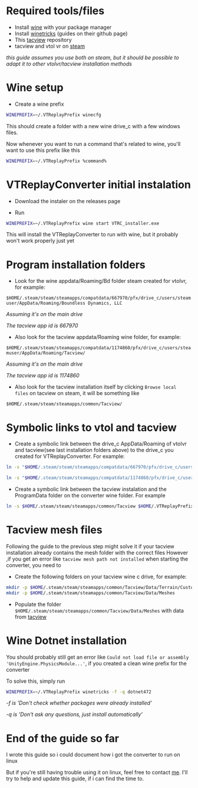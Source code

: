 # Required tools/files
- Install [wine](https://www.winehq.org/) with your package manager
- Install [winetricks](https://github.com/Winetricks/winetricks) (guides on their github page)
- This [tacview](https://github.com/Vyrtuoz/Tacview/tree/master) repository
- tacview and vtol vr on [steam](https://store.steampowered.com/)

*this guide assumes you use both on steam, but it should be possible to adapt it to other vtolvr/tacview installation methods*

# Wine setup
- Create a wine prefix

```bash
WINEPREFIX=~/.VTReplayPrefix winecfg
```

This should create a folder with a new wine drive_c with a few windows files.

Now whenever you want to run a command that's related to wine, you'll want to use this prefix like this

```bash
WINEPREFIX=~/.VTReplayPrefix %command%
```

# VTReplayConverter initial instalation
- Download the instaler on the releases page

- Run 

```bash
WINEPREFIX=~/.VTReplayPrefix wine start VTRC_installer.exe
```

This will install the VTReplayConverter to run with wine, but it probably won't work properly just yet
# Program installation folders
- Look for the wine appdata/Roaming/Bd folder steam created for vtolvr, for example:

`$HOME/.steam/steam/steamapps/compatdata/667970/pfx/drive_c/users/steamuser/AppData/Roaming/Boundless Dynamics, LLC`

*Assuming it's on the main drive*

*The tacview app id is 667970*

- Also look for the tacview appdata/Roaming wine folder, for example:

`$HOME/.steam/steam/steamapps/compatdata/1174860/pfx/drive_c/users/steamuser/AppData/Roaming/Tacview/`

*Assuming it's on the main drive*

*The tacview app id is 1174860*

- Also look for the tacview installation itself by clicking `Browse local files` on tacview on steam, it will be something like

`$HOME/.steam/steam/steamapps/common/Tacview/`


# Symbolic links to vtol and tacview

- Create a symbolic link between the drive_c AppData/Roaming of vtolvr and tacview(see last installation folders above) to the drive_c you created for VTReplayConverter. For example:

```bash
ln -s "$HOME/.steam/steam/steamapps/compatdata/667970/pfx/drive_c/users/steamuser/AppData/Roaming/Boundless Dynamics, LLC" "$HOME/.VTReplayPrefix/drive_c/users/$USER/AppData/Roaming/Boundless Dynamics, LLC"
```

```bash
ln -s "$HOME/.steam/steam/steamapps/compatdata/1174860/pfx/drive_c/users/steamuser/AppData/Roaming/Tacview" "$HOME/.VTReplayPrefix/drive_c/users/$USER/AppData/Roaming/Tacview"
```

- Create a symbolic link between the tacview instalation and the ProgramData folder on the converter wine folder. For example

```bash
ln -s $HOME/.steam/steam/steamapps/common/Tacview $HOME/.VTReplayPrefix/drive_c/ProgramData/Tacview
```

# Tacview mesh files
Following the guide to the previous step might solve it if your tacview installation already contains the mesh folder with the correct files
However ,if you get an error like `tacview mesh path not installed` when starting the converter, you need to

- Create the following folders on your tacview wine c drive, for example:
```bash
mkdir -p $HOME/.steam/steam/steamapps/common/Tacview/Data/Terrain/Custom
mkdir -p $HOME/.steam/steam/steamapps/common/Tacview/Data/Meshes
```
- Populate the folder `$HOME/.steam/steam/steamapps/common/Tacview/Data/Meshes` with data from [tacview](https://github.com/Vyrtuoz/Tacview/tree/master/3D%20Models/Data/Meshes)

# Wine Dotnet installation
You should probably still get an error like `Could not load file or assembly 'UnityEngine.PhysicsModule...'`, if you created a clean wine prefix for the converter

To solve this, simply run

```bash
WINEPREFIX=~/.VTReplayPrefix winetricks -f -q dotnet472
```
*-f is 'Don't check whether packages were already installed'*

*-q is 'Don't ask any questions, just install automatically'*

# End of the guide so far
I wrote this guide so i could document how i got the converter to run on linux

But if you're still having trouble using it on linux, feel free to contact [me](https://github.com/RodolphoVSantoro). I'll try to help and update this guide, if i can find the time to.

